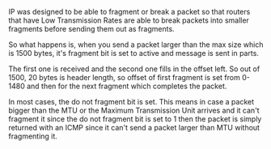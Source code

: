 
IP was designed to be able to fragment or break a packet so that routers that have Low Transmission Rates are able to break packets into smaller fragments before sending them out as fragments.

So what happens is, when you send a packet larger than the max size which is 1500 bytes, it's fragment bit is set to active and message is sent in parts.

The first one is received and the second one fills in the offset left.
So out of 1500, 20 bytes is header length, so offset of first fragment is set from 0-1480 and then for the next fragment which completes the packet.

In most cases, the do not fragment bit is set. This means in case a packet bigger than the MTU or the Maximum Transmission Unit arrives and it can't fragment it since the do not fragment bit is set to 1 then the packet is simply returned with an ICMP since it can't send a packet larger than MTU without fragmenting it.